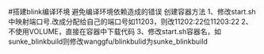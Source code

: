 #搭建blink编译环境 避免编译环境依赖造成的错误
创建容器方法
1、修改start.sh中映射端口号.改成分配给自己的端口号如11203，则改11202:22位11203:22
2、不使用VOLUME，直接在容器中下载代码
3、修改start.sh容器名，如sunke_blinkbuild则修改wanggfu/blinkbulid为sunke_blinkbuild
